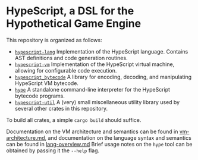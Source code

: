 # HypeScript, a DSL for the Hypothetical Game Engine

This repository is organized as follows:

- [`hypescript-lang`](hypescript-lang) Implementation of the HypeScript language. Contains
  AST definitions and code generation routines.
- [`hypescript-vm`](hypescript-vm) Implementation of the HypeScript virtual machine,
  allowing for configurable code execution.
- [`hypescript_bytecode`](hypescript_bytecode) A library for encoding, decoding, and
  manipulating HypeScript VM bytecode.
- [`hype`](hype) A standalone command-line interpreter for the HypeScript bytecode
  programs.
- [`hypescript-util`](hypescript-util) A (very) small miscellaneous utility library used
  by several other crates in this repository.

To build all crates, a simple `cargo build` should suffice.

Documentation on the VM architecture and semantics can be found in
[vm-architecture.md](vm-architecture.md), and documentation on the language syntax and
semantics can be found in [lang-overview.md](lang-overview.md) Brief usage notes on the
`hype` tool can be obtained by passing it the `--help` flag.
